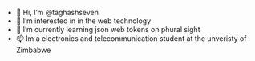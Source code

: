 - 👋 Hi, I’m @taghashseven 
- 👀 I’m interested in in the web technology 
- 🌱 I’m currently learning json web tokens on phural sight 
- 📫 Im a electronics and telecommunication student at the unveristy of Zimbabwe 

<!---
taghashseven/taghashseven is a ✨ special ✨ repository because its `README.md` (this file) appears on your GitHub profile.
You can click the Preview link to take a look at your changes.
--->

